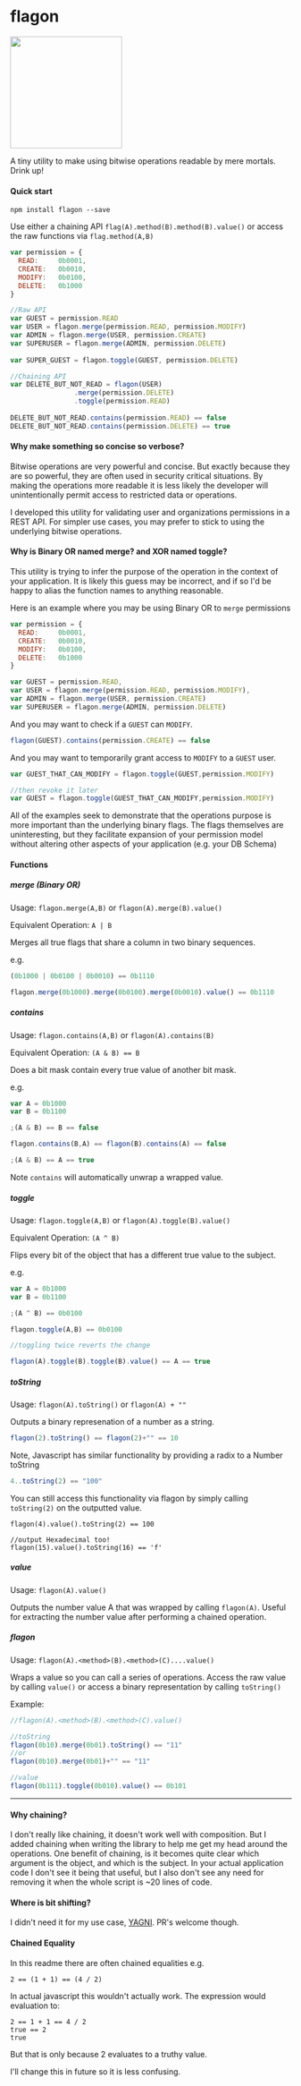 # flagon

<img src="https://p2.liveauctioneers.com/21/27744/10536219_1_l.jpg" width="200px"></img>

A tiny utility to make using bitwise operations readable by mere mortals.  Drink up!

#### Quick start

`npm install flagon --save`

Use either a chaining API `flag(A).method(B).method(B).value()` or access the raw functions via `flag.method(A,B)`

```js
var permission = {
  READ:     0b0001,
  CREATE:   0b0010,
  MODIFY:   0b0100,
  DELETE:   0b1000
}

//Raw API
var GUEST = permission.READ
var USER = flagon.merge(permission.READ, permission.MODIFY)
var ADMIN = flagon.merge(USER, permission.CREATE)
var SUPERUSER = flagon.merge(ADMIN, permission.DELETE)
 
var SUPER_GUEST = flagon.toggle(GUEST, permission.DELETE)

//Chaining API
var DELETE_BUT_NOT_READ = flagon(USER)
				.merge(permission.DELETE)
				.toggle(permission.READ)
		    
DELETE_BUT_NOT_READ.contains(permission.READ) == false
DELETE_BUT_NOT_READ.contains(permission.DELETE) == true

```

#### Why make something so concise so verbose?  

Bitwise operations are very powerful and concise.  But exactly because they are so powerful, they are often used in security critical situations.  By making the operations more readable it is less likely the developer will unintentionally permit access to restricted data or operations.

I developed this utility for validating user and organizations permissions in a REST API.  For simpler use cases, you may prefer to stick to using the underlying bitwise operations.

#### Why is Binary OR named merge?  and XOR named toggle?

This utility is trying to infer the purpose of the operation in the context of your application.  It is likely this guess may be incorrect, and if so I'd be happy to alias the function names to anything reasonable.

Here is an example where you may be using Binary OR to `merge` permissions

```js
var permission = {
  READ:     0b0001,
  CREATE:   0b0010,
  MODIFY:   0b0100,
  DELETE:   0b1000
}

var GUEST = permission.READ,
var USER = flagon.merge(permission.READ, permission.MODIFY),
var ADMIN = flagon.merge(USER, permission.CREATE)
var SUPERUSER = flagon.merge(ADMIN, permission.DELETE)

```

And you may want to check if a `GUEST` can `MODIFY`.

```js
flagon(GUEST).contains(permission.CREATE) == false
```

And you may want to temporarily grant access to `MODIFY` to a `GUEST` user.

```js
var GUEST_THAT_CAN_MODIFY = flagon.toggle(GUEST,permission.MODIFY)

//then revoke it later
var GUEST = flagon.toggle(GUEST_THAT_CAN_MODIFY,permission.MODIFY)
```

All of the examples seek to demonstrate that the operations purpose is more important than the underlying binary flags.
The flags themselves are uninteresting, but they facilitate expansion of your permission model without altering other aspects of your application (e.g. your DB Schema)

#### Functions

##### merge (Binary OR)

Usage: `flagon.merge(A,B)` or `flagon(A).merge(B).value()`

Equivalent Operation: `A | B`

Merges all true flags that share a column in two binary sequences.

e.g. 
```js
(0b1000 | 0b0100 | 0b0010) == 0b1110

flagon.merge(0b1000).merge(0b0100).merge(0b0010).value() == 0b1110
```

##### contains

Usage: `flagon.contains(A,B)` or `flagon(A).contains(B)`

Equivalent Operation: `(A & B) == B`

Does a bit mask contain every true value of another bit mask.

e.g. 
```js
var A = 0b1000
var B = 0b1100

;(A & B) == B == false

flagon.contains(B,A) == flagon(B).contains(A) == false

;(A & B) == A == true
```

Note `contains` will automatically unwrap a wrapped value.

##### toggle

Usage: `flagon.toggle(A,B)` or `flagon(A).toggle(B).value()`

Equivalent Operation: `(A ^ B)`

Flips every bit of the object that has a different true value to the subject.

e.g. 
```js
var A = 0b1000
var B = 0b1100

;(A ^ B) == 0b0100

flagon.toggle(A,B) == 0b0100

//toggling twice reverts the change

flagon(A).toggle(B).toggle(B).value() == A == true
```
##### toString
Usage: `flagon(A).toString()` or `flagon(A) + ""`

Outputs a binary represenation of a number as a string.

```js
flagon(2).toString() == flagon(2)+"" == 10
```

Note, Javascript has similar functionality by providing a radix to a Number toString

```js
4..toString(2) == "100"
```

You can still access this functionality via flagon by simply calling `toString(2)` on the outputted value.

```
flagon(4).value().toString(2) == 100

//output Hexadecimal too!
flagon(15).value().toString(16) == 'f'
```

##### value

Usage: `flagon(A).value()`

Outputs the number value A that was wrapped by calling `flagon(A)`.  Useful for extracting the number value after performing a chained operation.

##### flagon

Usage: `flagon(A).<method>(B).<method>(C)....value()`

Wraps a value so you can call a series of operations.  Access the raw value by calling `value()` or access a binary representation by calling `toString()`


Example:
```js
//flagon(A).<method>(B).<method>(C).value()

//toString
flagon(0b10).merge(0b01).toString() == "11"
//or
flagon(0b10).merge(0b01)+"" == "11"

//value
flagon(0b111).toggle(0b010).value() == 0b101
```

----

#### Why chaining?  

I don't really like chaining, it doesn't work well with composition.  But I added chaining when writing the library to help me get my head around the operations.  One benefit of chaining, is it becomes quite clear which argument is the object, and which is the subject.  In your actual application code I don't see it being that useful, but I also don't see any need for removing it when the whole script is ~20 lines of code.

#### Where is bit shifting?

I didn't need it for my use case, [YAGNI](https://en.wikipedia.org/wiki/You_aren't_gonna_need_it).
PR's welcome though.

#### Chained Equality

In this readme there are often chained equalities e.g.

```
2 == (1 + 1) == (4 / 2)
```

In actual javascript this wouldn't actually work.  The expression would evaluation to:

```
2 == 1 + 1 == 4 / 2
true == 2
true
```

But that is only because 2 evaluates to a truthy value.

I'll change this in future so it is less confusing.